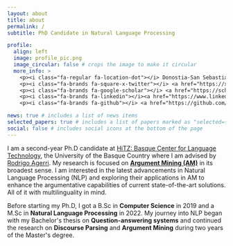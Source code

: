 ```yaml
---
layout: about
title: about
permalink: /
subtitle: PhD Candidate in Natural Language Processing

profile:
  align: left
  image: profile_pic.png
  image_circular: false # crops the image to make it circular
  more_info: >
    <p><i class="fa-regular fa-location-dot"></i> Donostia-San Sebastian</p>
    <p><i class="fa-brands fa-square-x-twitter"></i> <a href="https://x.com/anaryegen">Twitter</a></p>
    <p><i class="fa-brands fa-google-scholar"></i> <a href="https://scholar.google.com/citations?user=xMzGYD4AAAAJ&hl=en">Google Scholar</a></p>
    <p><i class="fa-brands fa-linkedin"></i><a href="https://www.linkedin.com/in/anaryegen/"> LinkedIn</a></p>
    <p><i class="fa-brands fa-github"></i> <a href="https://github.com/anaryegen">GitHub</p>

news: true # includes a list of news items
selected_papers: true # includes a list of papers marked as "selected={true}"
social: false # includes social icons at the bottom of the page
---
```


I am a second-year Ph.D candidate at [HiTZ: Basque Center for Language Technology](https://www.hitz.eus), the University of the Basque Country where I am advised by [Rodrigo Agerri](https://ragerri.github.io). My research is focused on <b><u>Argument Mining (AM)</u></b> in its broadest sense. I am interested in the latest advancements in Natural Language Processing (NLP) and exploring their applications in AM to enhance the argumentative capabilities of current state-of-the-art solutions. All of it with multilinguality in mind. 

Before starting my Ph.D, I got a B.Sc in <b>Computer Science</b> in 2019 and a M.Sc in <b>Natural Language Processing</b> in 2022. My journey into NLP began with my Bachelor's thesis on <b>Question-answering systems</b> and continued the research on <b>Discourse Parsing</b> and <b>Argument Mining</b> during two years of the Master's degree.

<!-- Link to your social media connections, too. This theme is set up to use [Font Awesome icons](https://fontawesome.com/) and [Academicons](https://jpswalsh.github.io/academicons/), like the ones below. Add your Facebook, Twitter, LinkedIn, Google Scholar, or just disable all of them. -->
